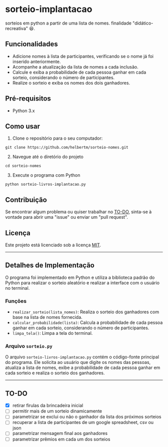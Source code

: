 # sorteio-implantacao
sorteios em python a partir de uma lista de nomes. finalidade "didático-recreativa" 😆.

## Funcionalidades

- Adicione nomes à lista de participantes, verificando se o nome já foi inserido anteriormente.
- Acompanhe a atualização da lista de nomes a cada inclusão.
- Calcule e exiba a probabilidade de cada pessoa ganhar em cada sorteio, considerando o número de participantes.
- Realize o sorteio e exiba os nomes dos dois ganhadores.

## Pré-requisitos

- Python 3.x

## Como usar

1. Clone o repositório para o seu computador:

```shell
git clone https://github.com/helbertm/sorteio-nomes.git
```

2. Navegue até o diretório do projeto
```shell
cd sorteio-nomes
```

3. Execute o programa com Python
```shell
python sorteio-livros-implantacao.py
```

## Contribuição
Se encontrar algum problema ou quiser trabalhar no [TO-DO](#to-do), sinta-se à vontade para abrir uma "issue" ou enviar um "pull request".

## Licença

Este projeto está licenciado sob a licença [MIT](LICENSE).

---

## Detalhes de Implementação

O programa foi implementado em Python e utiliza a biblioteca padrão do Python para realizar o sorteio aleatório e realizar a interface com o usuário no terminal.

### Funções

- `realizar_sorteio(lista_nomes)`: Realiza o sorteio dos ganhadores com base na lista de nomes fornecida.
- `calcular_probabilidade(lista)`: Calcula a probabilidade de cada pessoa ganhar em cada sorteio, considerando o número de participantes.
- `limpa_tela()`: Limpa a tela do terminal.

### Arquivo `sorteio.py`

O arquivo `sorteio-livros-implantacao.py` contém o código-fonte principal do programa. Ele solicita ao usuário que digite os nomes das pessoas, atualiza a lista de nomes, exibe a probabilidade de cada pessoa ganhar em cada sorteio e realiza o sorteio dos ganhadores.

---


## TO-DO
- [x] retirar firulas da brincadeira inicial
- [ ] permitir mais de um sorteio dinamicamente
- [ ] parametrizar se exclui ou não o ganhador da lista dos próximos sorteios
- [ ] recuperar a lista de participantes de um google spreadsheet, csv ou json
- [ ] parametrizar mensagem final aos ganhadores
- [ ] parametrizar prêmios em cada um dos sorteios
